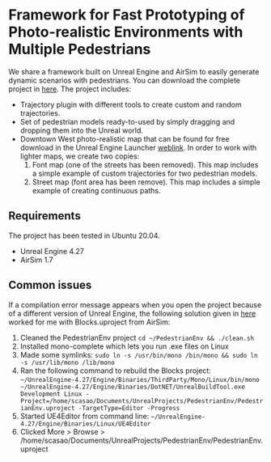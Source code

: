 # Framework for Fast Prototyping of Photo-realistic Environments with Multiple Pedestrians

We share a framework built on Unreal Engine and AirSim to easily generate dynamic scenarios with pedestrians. You can download the complete project in [here](https://drive.google.com/file/d/1Jzd747ZTj-VjD5TzIkcCziUQXXGX6eVX/view?usp=sharing). The project includes: 
- Trajectory plugin with different tools to create custom and random trajectories. 
- Set of pedestrian models ready-to-used by simply dragging and dropping them into the Unreal world. 
- Downtown West photo-realistic map that can be found for free download in the Unreal Engine Launcher [weblink](https://www.unrealengine.com/marketplace/en-US/product/6bb93c7515e148a1a0a0ec263db67d5b). In order to work with lighter maps, we create two copies: 
  1. Font map (one of the streets has been removed). This map includes a simple example of custom trajectories for two pedestrian models.
  2. Street map (font area has been remove). This map includes a simple example of creating continuous paths. 
  
  
 ## Requirements
  
 The project has been tested in Ubuntu 20.04. 
 - Unreal Engine 4.27
 - AirSim 1.7 
  
 ## Common issues
 
 If a compilation error message appears when you open the project because of a different version of Unreal Engine, the following solution given in [here](https://github.com/microsoft/AirSim/issues/4535) worked for me with Blocks.uproject from AirSim: 
 1. Cleaned the PedestrianEnv project ```cd ~/PedestrianEnv && ./clean.sh```
 2. Installed mono-complete which lets you run .exe files on Linux
 3. Made some symlinks: ```sudo ln -s /usr/bin/mono /bin/mono && sudo ln -s /usr/lib/mono /lib/mono```
 4. Ran the following command to rebuild the Blocks project: ```~/UnrealEngine-4.27/Engine/Binaries/ThirdParty/Mono/Linux/bin/mono ~/UnrealEngine-4.27/Engine/Binaries/DotNET/UnrealBuildTool.exe Development Linux -Project=/home/scasao/Documents/UnrealProjects/PedestrianEnv/PedestrianEnv.uproject -TargetType=Editor -Progress```
 5. Started UE4Editor from command line: ```~/UnrealEngine-4.27/Engine/Binaries/Linux/UE4Editor```
 6. Clicked More > Browse > /home/scasao/Documents/UnrealProjects/PedestrianEnv/PedestrianEnv.uproject 
 
